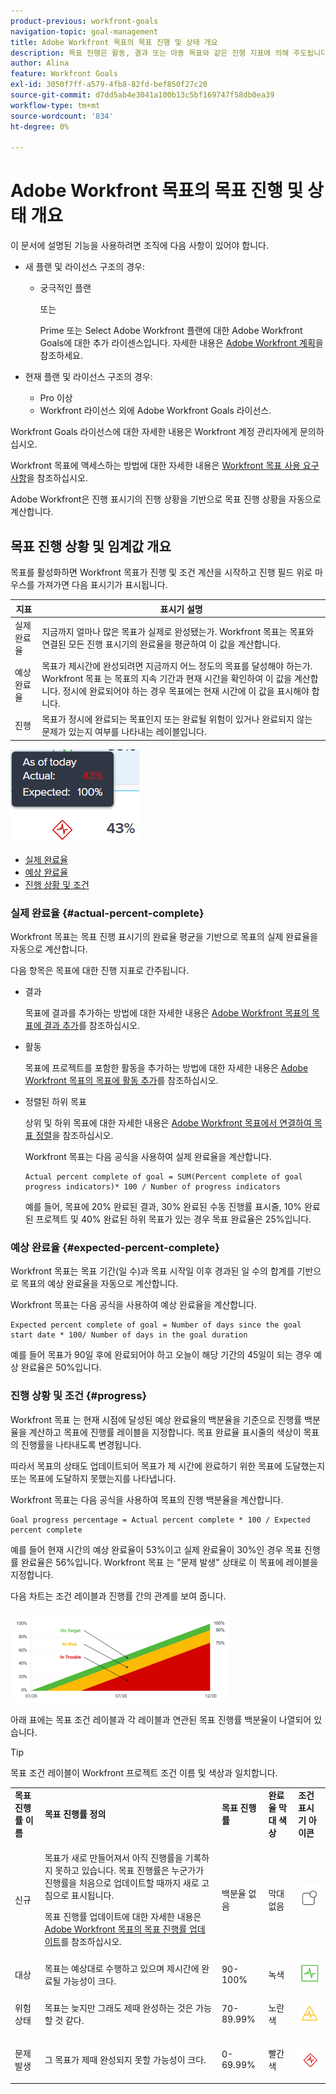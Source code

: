 ```yaml
---
product-previous: workfront-goals
navigation-topic: goal-management
title: Adobe Workfront 목표의 목표 진행 및 상태 개요
description: 목표 진행은 활동, 결과 또는 아동 목표와 같은 진행 지표에 의해 주도됩니다. 목표 조건은 현재 시점의 목표 진행에 의해 결정된다.
author: Alina
feature: Workfront Goals
exl-id: 3050f7ff-a579-4fb8-82fd-bef850f27c20
source-git-commit: d7dd5ab4e3041a100b13c5bf169747f58db0ea39
workflow-type: tm+mt
source-wordcount: '834'
ht-degree: 0%

---
```


# Adobe Workfront 목표의 목표 진행 및 상태 개요

이 문서에 설명된 기능을 사용하려면 조직에 다음 사항이 있어야 합니다.

* 새 플랜 및 라이선스 구조의 경우:

   * 궁극적인 플랜

     또는

     Prime 또는 Select Adobe Workfront 플랜에 대한 Adobe Workfront Goals에 대한 추가 라이센스입니다. 자세한 내용은 [Adobe Workfront 계획](https://www.workfront.com/plans)을 참조하세요.

* 현재 플랜 및 라이선스 구조의 경우:

   * Pro 이상
   * Workfront 라이선스 외에 Adobe Workfront Goals 라이선스.

Workfront Goals 라이선스에 대한 자세한 내용은 Workfront 계정 관리자에게 문의하십시오.

Workfront 목표에 액세스하는 방법에 대한 자세한 내용은 [Workfront 목표 사용 요구 사항](../../workfront-goals/goal-management/access-needed-for-wf-goals.md)을 참조하십시오.

Adobe Workfront은 진행 표시기의 진행 상황을 기반으로 목표 진행 상황을 자동으로 계산합니다.

## 목표 진행 상황 및 임계값 개요

목표를 활성화하면 Workfront 목표가 진행 및 조건 계산을 시작하고 진행 필드 위로 마우스를 가져가면 다음 표시기가 표시됩니다.

| 지표 | 표시기 설명 |
|---|---|
| 실제 완료율 | 지금까지 얼마나 많은 목표가 실제로 완성됐는가. Workfront 목표는 목표와 연결된 모든 진행 표시기의 완료율을 평균하여 이 값을 계산합니다. |
| 예상 완료율 | 목표가 제시간에 완성되려면 지금까지 어느 정도의 목표를 달성해야 하는가. Workfront 목표 는 목표의 지속 기간과 현재 시간을 확인하여 이 값을 계산합니다. 정시에 완료되어야 하는 경우 목표에는 현재 시간에 이 값을 표시해야 합니다. |
| 진행 | 목표가 정시에 완료되는 목표인지 또는 완료될 위험이 있거나 완료되지 않는 문제가 있는지 여부를 나타내는 레이블입니다. |

![](assets/in-trouble-goal-progress-expanded.png)

<!--drafted for the redesign: replace the screen shot above with the redesigned one which is white, not black-->

* [실제 완료율](#actual-percent-complete)
* [예상 완료율](#expected-percent-complete)
* [진행 상황 및 조건](#progress)

### 실제 완료율 {#actual-percent-complete}

Workfront 목표는 목표 진행 표시기의 완료율 평균을 기반으로 목표의 실제 완료율을 자동으로 계산합니다.

다음 항목은 목표에 대한 진행 지표로 간주됩니다.

* 결과

  목표에 결과를 추가하는 방법에 대한 자세한 내용은 [Adobe Workfront 목표의 목표에 결과 추가](../../workfront-goals/results-and-activities/add-results-to-goals.md)를 참조하십시오.

* 활동

  목표에 프로젝트를 포함한 활동을 추가하는 방법에 대한 자세한 내용은 [Adobe Workfront 목표의 목표에 활동 추가](../../workfront-goals/results-and-activities/add-activities-to-goals.md)를 참조하십시오.

* 정렬된 하위 목표

  상위 및 하위 목표에 대한 자세한 내용은 [Adobe Workfront 목표에서 연결하여 목표 정렬](../../workfront-goals/goal-alignment/align-goals-by-connecting-them.md)을 참조하십시오.

  Workfront 목표는 다음 공식을 사용하여 실제 완료율을 계산합니다.

  ```
  Actual percent complete of goal = SUM(Percent complete of goal progress indicators)* 100 / Number of progress indicators
  ```

  예를 들어, 목표에 20% 완료된 결과, 30% 완료된 수동 진행률 표시줄, 10% 완료된 프로젝트 및 40% 완료된 하위 목표가 있는 경우 목표 완료율은 25%입니다.

### 예상 완료율 {#expected-percent-complete}

Workfront 목표는 목표 기간(일 수)과 목표 시작일 이후 경과된 일 수의 합계를 기반으로 목표의 예상 완료율을 자동으로 계산합니다.

Workfront 목표는 다음 공식을 사용하여 예상 완료율을 계산합니다.

```
Expected percent complete of goal = Number of days since the goal start date * 100/ Number of days in the goal duration
```

예를 들어 목표가 90일 후에 완료되어야 하고 오늘이 해당 기간의 45일이 되는 경우 예상 완료율은 50%입니다.

### 진행 상황 및 조건 {#progress}

Workfront 목표 는 현재 시점에 달성된 예상 완료율의 백분율을 기준으로 진행률 백분율을 계산하고 목표에 진행률 레이블을 지정합니다. 목표 완료율 표시줄의 색상이 목표의 진행률을 나타내도록 변경됩니다.

따라서 목표의 상태도 업데이트되어 목표가 제 시간에 완료하기 위한 목표에 도달했는지 또는 목표에 도달하지 못했는지를 나타냅니다.

Workfront 목표는 다음 공식을 사용하여 목표의 진행 백분율을 계산합니다.

```
Goal progress percentage = Actual percent complete * 100 / Expected percent complete
```

예를 들어 현재 시간의 예상 완료율이 53%이고 실제 완료율이 30%인 경우 목표 진행률 완료율은 56%입니다. Workfront 목표 는 &quot;문제 발생&quot; 상태로 이 목표에 레이블을 지정합니다.

다음 차트는 조건 레이블과 진행률 간의 관계를 보여 줍니다.

![](assets/progress-status-labels-charted-after-match-with-project-condition-350x147.png)

아래 표에는 목표 조건 레이블과 각 레이블과 연관된 목표 진행률 백분율이 나열되어 있습니다.

>[!TIP]
>
>목표 조건 레이블이 Workfront 프로젝트 조건 이름 및 색상과 일치합니다.

<table style="table-layout:auto"> 
 <col> 
 <col> 
 <col> 
 <col> 
 <tbody> 
  <tr> 
   <td><b>목표 진행률 이름</b></td> 
   <td><b>목표 진행률 정의</b></td> 
   <td><b>목표 진행률</b></td> 
   <td><b>완료율 막대 색상</b></td> 
   <td><b>조건 표시기 아이콘</b></td> 
  </tr> 
  <tr> 
   <td>신규</td> 
   <td> <p>목표가 새로 만들어져서 아직 진행률을 기록하지 못하고 있습니다. 목표 진행률은 누군가가 진행률을 처음으로 업데이트할 때까지 새로 고침으로 표시됩니다. </p> <p>목표 진행률 업데이트에 대한 자세한 내용은 <a href="../../workfront-goals/goal-review-and-workfront-goals-sections/check-in-goals.md" class="MCXref xref">Adobe Workfront 목표의 목표 진행률 업데이트</a>를 참조하십시오.</p> </td> 
   <td>백분율 없음</td> 
   <td>막대 없음</td> 
   <td><img src="assets/new-goal-icon-condition.png" alt="new_goal_icon_condition.png"></td>
  </tr> 
  <tr> 
   <td> <p><span>대상</span> </p> </td> 
   <td>목표는 예상대로 수행하고 있으며 제시간에 완료될 가능성이 크다. </td> 
   <td>90-100%</td> 
   <td>녹색</td> 
    <td><img src="assets/on-target-icon-condition.png" alt="on_target_icon_condition.png"></td>
  </tr> 
  <tr> 
   <td> <p><span>위험 상태</span> </p> </td> 
   <td>목표는 늦지만 그래도 제때 완성하는 것은 가능할 것 같다. </td> 
   <td>70-89.99%</td> 
   <td>노란색</td>
   <td><img src="assets/at-risk-icon-condition.png" alt="at_risk_icon_condition.png"></td> 
  </tr> 
  <tr> 
   <td> <p><span>문제 발생</span> </p> </td> 
   <td> <p>그 목표가 제때 완성되지 못할 가능성이 크다. </p> </td> 
   <td>0-69.99%</td> 
   <td>빨간색</td> 
   <td><img src="assets/in-trouble-icon-condition.png" alt="in_trouble_icon_condition.png"></td> 
  </tr> 
 </tbody> 
</table>